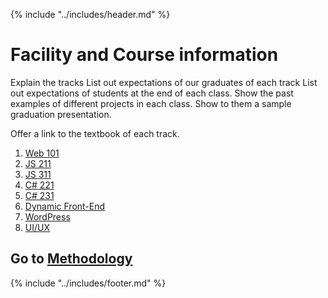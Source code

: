 {% include "../includes/header.md" %}

# Facility and Course information

Explain the tracks
List out expectations of our graduates of each track
List out expectations of students at the end of each class.
Show the past examples of different projects in each class.
Show to them a sample graduation presentation.

Offer a link to the textbook of each track.

1. [Web 101](https://aca-staff:AustinCoding14@web.austincodingacademy.com)
1. [JS 211](https://aca-staff:AustinCoding14@javascript.austincodingacademy.com)
1. [JS 311](https://aca-staff:AustinCoding14@fullstack.austincodingacademy.com)
1. [C# 221](https://aca-staff:AustinCoding14@csharp.austincodingacademy.com)
1. [C# 231](https://aca-staff:AustinCoding14@dotnet.austincodingacademy.com)
1. [Dynamic Front-End]()
1. [WordPress](	https://aca-staff:AustinCoding14@wordpress.austincodingacademy.com)
1. [UI/UX](https://aca-staff:AustinCoding14@webdesign.austincodingacademy.com)

## Go to [Methodology](methodology/01DayClass.md)

{% include "../includes/footer.md" %}
